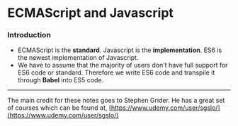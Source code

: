 # ECMAScript and Javascript

### Introduction

* ECMAScript is the **standard**. Javascript is the **implementation**. ES6 is the newest implementation of Javascript.
* We have to assume that the majority of users don't have full support for ES6 code or standard. Therefore we write ES6 code and transpile it through **Babel** into ES5 code.

---

The main credit for these notes goes to Stephen Grider. He has a great set of courses which can be found at, [https://www.udemy.com/user/sgslo/](https://www.udemy.com/user/sgslo/)

